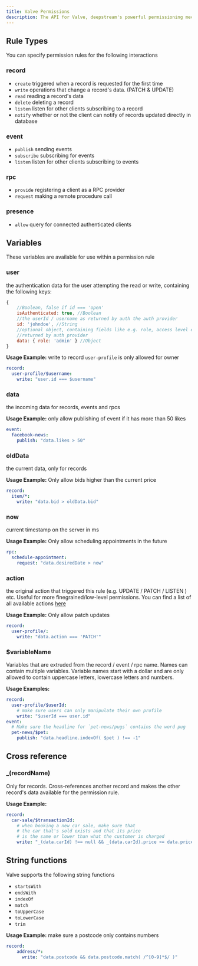 ```yaml
---
title: Valve Permissions
description: The API for Valve, deepstream's powerful permissioning mechanism
---
```


## Rule Types
You can specify permission rules for the following interactions

### record
- `create` triggered when a record is requested for the first time
- `write` operations that change a record's data. (PATCH & UPDATE)
- `read` reading a record's data
- `delete` deleting a record
- `listen` listen for other clients subscribing to a record
- `notify` whether or not the client can notify of records updated directly in database

### event
- `publish` sending events
- `subscribe` subscribing for events
- `listen` listen for other clients subscribing to events

### rpc
- `provide` registering a client as a RPC provider
- `request` making a remote procedure call

### presence
- `allow` query for connected authenticated clients


## Variables
These variables are available for use within a permission rule

### user
the authentication data for the user attempting the read or write, containing the following keys:

```javascript
{
    //Boolean, false if id === 'open'
    isAuthenticated: true, //Boolean
    //the userId / username as returned by auth the auth provider
    id: 'johndoe', //String
    //optional object, containing fields like e.g. role, access level etc
    //returned by auth provider
    data: { role: 'admin' } //Object
}
```

**Usage Example:** write to record `user-profile` is only allowed for owner
```yaml
record:
  user-profile/$username:
    write: "user.id === $username"
```

### data
the incoming data for records, events and rpcs

**Usage Example:** only allow publishing of event if it has more than 50 likes
```yaml
event:
  facebook-news:
    publish: "data.likes > 50"
```

### oldData
the current data, only for records

**Usage Example:** Only allow bids higher than the current price
```yaml
record:
  item/*:
    write: "data.bid > oldData.bid"
```

### now
current timestamp on the server in ms

**Usage Example:** Only allow scheduling appointments in the future
```yaml
rpc:
  schedule-appointment:
    request: "data.desiredDate > now"
```

### action
the original action that triggered this rule (e.g. UPDATE / PATCH / LISTEN ) etc. Useful for more finegrained/low-level permissions. You can find a list of all available actions [here](/docs/common/constants/)

**Usage Example:** Only allow patch updates
```yaml
record:
  user-profile/:
    write: "data.action === 'PATCH'"
```

### $variableName
Variables that are extruded from the record / event / rpc name. Names can contain multiple variables. Variable names start with a dollar and are only allowed to contain uppercase letters, lowercase letters and numbers.

**Usage Examples:**
```yaml
record:
  user-profile/$userId:
    # make sure users can only manipulate their own profile
    write: "$userId === user.id"
event:
  # Make sure the headline for `pet-news/pugs` contains the word pug
  pet-news/$pet:
    publish: "data.headline.indexOf( $pet ) !== -1"

```

## Cross reference

### _(recordName)

Only for records. Cross-references another record and makes the other record's data available for the permission rule.

**Usage Example:**
```yaml
record:
  car-sale/$transactionId:
    # when booking a new car sale, make sure that
    # the car that's sold exists and that its price
    # is the same or lower than what the customer is charged
    write: "_(data.carId) !== null && _(data.carId).price >= data.price"

```

## String functions
Valve supports the following string functions
- `startsWith`
- `endsWith`
- `indexOf`
- `match`
- `toUpperCase`
- `toLowerCase`
- `trim`

**Usage Example:** make sure a postcode only contains numbers
```yaml
record:
    address/*:
      write: "data.postcode && data.postcode.match( /^[0-9]*$/ )"
```
